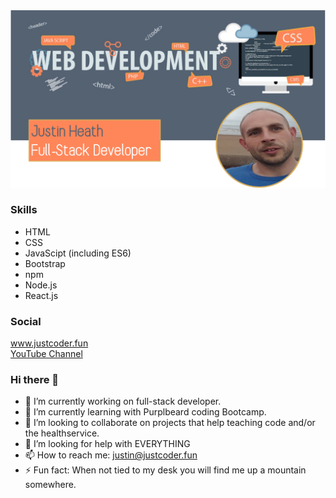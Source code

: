 <img src="https://github.com/justcoder1/justcoder1/blob/main/GitHub Banner.png" width="900">

### Skills
* HTML
* CSS
* JavaScipt (including ES6)
* Bootstrap
* npm
* Node.js
* React.js

### Social
<a href="http://www.justcoder.fun" target="_blank">www.justcoder.fun</a>
<br>
<a href="https://www.youtube.com/channel/UCkfQFx82Gcdo_QPNdBIBldA" target="_blank">YouTube Channel</a>

### Hi there 👋
- 🔭 I’m currently working on full-stack developer.
- 🌱 I’m currently learning with Purplbeard coding Bootcamp.
- 👯 I’m looking to collaborate on projects that help teaching code and/or the healthservice.
- 🤔 I’m looking for help with EVERYTHING
- 📫 How to reach me: <a href="mailto:justin@justcoder.fun">justin@justcoder.fun</a>
- ⚡ Fun fact: When not tied to my desk you will find me up a mountain somewhere.
